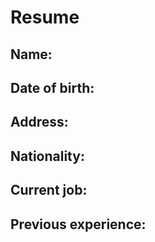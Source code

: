 # Resume

## Name:
## Date of birth:

## Address:

## Nationality:

## Current job:

## Previous experience:
